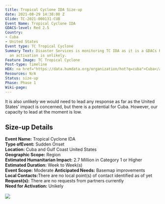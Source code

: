 ```yaml
---
title: Tropical Cyclone IDA Size-up
date: 2021-08-29 14:38:00 Z
Glide: TC-2021-000131-CUB
Event Name: Tropical Cyclone IDA
GDACS-level: Red 2.5
Country:
- Cuba
- United States
Event type: TC Tropical Cyclone
Summary Text: Disaster Services is monitoring TC IDA as it is a GDACs Red alert but
  an activation is unlikely.
Feature Image: TC Tropical Cyclone
Post-type: timeline
HDX: <a href="https://data.humdata.org/organization/hot?q=cuba">Cuba</a>, <a href="https://data.humdata.org/organization/hot?q=united%20states">USA</a>
Resources: N/A
Status: size-up
Phase: Phase 1
Wiki-page: 
---
```


It is also unlikely we would need to lead any response as far as the United States' impact is concerned, but there is a potential for Cuba. However, our capacity to lead at the moment is low. 

<h2>Size-up Details</h2>

<strong>Event Name:</strong> Tropical Cyclone IDA<br>
<strong>Type ofEvent:</strong> Sudden Onset<br>
<strong>Location:</strong> Cuba and Gulf Coast United States<br>
<strong>Geographic Scope:</strong> Region<br>
<strong>Estimated Humanitarian Impact:</strong> 2.7 Million in Category 1 or Higher<br>
<strong>Estimated Duration:</strong> Week to Week(s)<br>
<strong>Event Scope:</strong> Moderate<be>
<strong>Anticipated Needs:</strong> Basemap improvements<br>
<strong>Local Contacts:</strong>There are no local point(s) of contact identified as of yet<br>
<strong>Request(s):</strong> There are no requests from partners currently<br>
<strong>Need for Activation:</strong> Unikely<br>
<br>
<img src="https://pbs.twimg.com/media/E-MKNynWEAURWQ2?format=jpg&name=large" > 
